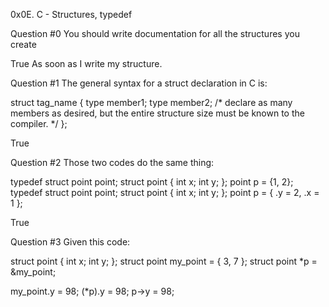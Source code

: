 0x0E. C - Structures, typedef

Question #0 You should write documentation for all the structures you create

True As soon as I write my structure.

Question #1 The general syntax for a struct declaration in C is:

struct tag_name { type member1; type member2; /* declare as many members as desired, but the entire structure size must be known to the compiler. */ };

True

Question #2 Those two codes do the same thing:

typedef struct point point; struct point { int x; int y; }; point p = {1, 2}; typedef struct point point; struct point { int x; int y; }; point p = { .y = 2, .x = 1 };

True

Question #3 Given this code:

struct point { int x; int y; }; struct point my_point = { 3, 7 }; struct point *p = &my_point;

my_point.y = 98; (*p).y = 98; p->y = 98;
